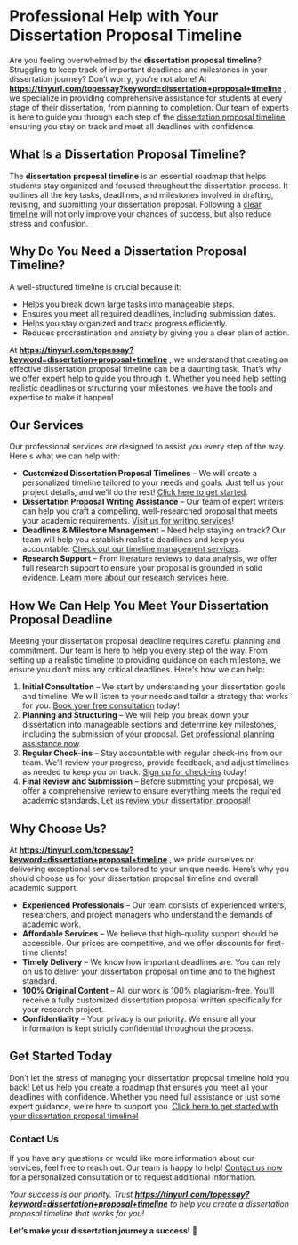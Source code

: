 # Professional Help with Your Dissertation Proposal Timeline

Are you feeling overwhelmed by the **dissertation proposal timeline**? Struggling to keep track of important deadlines and milestones in your dissertation journey? Don’t worry, you’re not alone! At **https://tinyurl.com/topessay?keyword=dissertation+proposal+timeline** , we specialize in providing comprehensive assistance for students at every stage of their dissertation, from planning to completion. Our team of experts is here to guide you through each step of the [dissertation proposal timeline](https://tinyurl.com/topessay?keyword=dissertation+proposal+timeline), ensuring you stay on track and meet all deadlines with confidence.

## What Is a Dissertation Proposal Timeline?

The **dissertation proposal timeline** is an essential roadmap that helps students stay organized and focused throughout the dissertation process. It outlines all the key tasks, deadlines, and milestones involved in drafting, revising, and submitting your dissertation proposal. Following a [clear timeline](https://tinyurl.com/topessay?keyword=dissertation+proposal+timeline) will not only improve your chances of success, but also reduce stress and confusion.

## Why Do You Need a Dissertation Proposal Timeline?

A well-structured timeline is crucial because it:

- Helps you break down large tasks into manageable steps.
- Ensures you meet all required deadlines, including submission dates.
- Helps you stay organized and track progress efficiently.
- Reduces procrastination and anxiety by giving you a clear plan of action.

At **https://tinyurl.com/topessay?keyword=dissertation+proposal+timeline** , we understand that creating an effective dissertation proposal timeline can be a daunting task. That’s why we offer expert help to guide you through it. Whether you need help setting realistic deadlines or structuring your milestones, we have the tools and expertise to make it happen!

## Our Services

Our professional services are designed to assist you every step of the way. Here's what we can help with:

- **Customized Dissertation Proposal Timelines** – We will create a personalized timeline tailored to your needs and goals. Just tell us your project details, and we’ll do the rest! [Click here to get started](https://tinyurl.com/topessay?keyword=dissertation+proposal+timeline).
- **Dissertation Proposal Writing Assistance** – Our team of expert writers can help you craft a compelling, well-researched proposal that meets your academic requirements. [Visit us for writing services](https://tinyurl.com/topessay?keyword=dissertation+proposal+timeline)!
- **Deadlines & Milestone Management** – Need help staying on track? Our team will help you establish realistic deadlines and keep you accountable. [Check out our timeline management services](https://tinyurl.com/topessay?keyword=dissertation+proposal+timeline).
- **Research Support** – From literature reviews to data analysis, we offer full research support to ensure your proposal is grounded in solid evidence. [Learn more about our research services here](https://tinyurl.com/topessay?keyword=dissertation+proposal+timeline).

## How We Can Help You Meet Your Dissertation Proposal Deadline

Meeting your dissertation proposal deadline requires careful planning and commitment. Our team is here to help you every step of the way. From setting up a realistic timeline to providing guidance on each milestone, we ensure you don’t miss any critical deadlines. Here's how we can help:

1. **Initial Consultation** – We start by understanding your dissertation goals and timeline. We will listen to your needs and tailor a strategy that works for you. [Book your free consultation](https://tinyurl.com/topessay?keyword=dissertation+proposal+timeline) today!
2. **Planning and Structuring** – We will help you break down your dissertation into manageable sections and determine key milestones, including the submission of your proposal. [Get professional planning assistance now](https://tinyurl.com/topessay?keyword=dissertation+proposal+timeline).
3. **Regular Check-ins** – Stay accountable with regular check-ins from our team. We’ll review your progress, provide feedback, and adjust timelines as needed to keep you on track. [Sign up for check-ins](https://tinyurl.com/topessay?keyword=dissertation+proposal+timeline) today!
4. **Final Review and Submission** – Before submitting your proposal, we offer a comprehensive review to ensure everything meets the required academic standards. [Let us review your dissertation proposal](https://tinyurl.com/topessay?keyword=dissertation+proposal+timeline)!

## Why Choose Us?

At **https://tinyurl.com/topessay?keyword=dissertation+proposal+timeline** , we pride ourselves on delivering exceptional service tailored to your unique needs. Here’s why you should choose us for your dissertation proposal timeline and overall academic support:

- **Experienced Professionals** – Our team consists of experienced writers, researchers, and project managers who understand the demands of academic work.
- **Affordable Services** – We believe that high-quality support should be accessible. Our prices are competitive, and we offer discounts for first-time clients!
- **Timely Delivery** – We know how important deadlines are. You can rely on us to deliver your dissertation proposal on time and to the highest standard.
- **100% Original Content** – All our work is 100% plagiarism-free. You’ll receive a fully customized dissertation proposal written specifically for your research project.
- **Confidentiality** – Your privacy is our priority. We ensure all your information is kept strictly confidential throughout the process.

## Get Started Today

Don’t let the stress of managing your dissertation proposal timeline hold you back! Let us help you create a roadmap that ensures you meet all your deadlines with confidence. Whether you need full assistance or just some expert guidance, we’re here to support you. [Click here to get started with your dissertation proposal timeline!](https://tinyurl.com/topessay?keyword=dissertation+proposal+timeline)

### Contact Us

If you have any questions or would like more information about our services, feel free to reach out. Our team is happy to help! [Contact us now](https://tinyurl.com/topessay?keyword=dissertation+proposal+timeline) for a personalized consultation or to request additional information.

_Your success is our priority. Trust **https://tinyurl.com/topessay?keyword=dissertation+proposal+timeline** to help you create a dissertation proposal timeline that works for you!_

**Let’s make your dissertation journey a success!** 🚀
